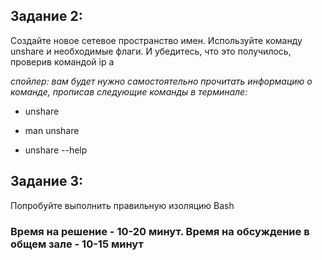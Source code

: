 ## Задание 2:

Создайте новое сетевое пространство имен. Используйте команду unshare и необходимые флаги. И убедитесь, что это получилось, проверив командой ip a

*спойлер: вам будет нужно самостоятельно прочитать информацию о команде, прописав следующие команды в терминале:*

* unshare

* man unshare

* unshare --help

## Задание 3:

Попробуйте выполнить правильную изоляцию Bash

### Время на решение - 10-20 минут. Время на обсуждение в общем зале - 10-15 минут
